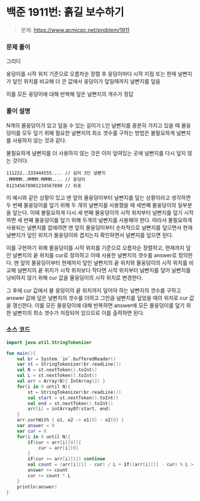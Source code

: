 # 백준 1911번: 흙길 보수하기

> 문제: https://www.acmicpc.net/problem/1911

### 문제 풀이

그리디

웅덩이를 시작 위치 기준으로 오름차순 정렬 후 웅덩이마다 시작 지점 또는 현재 널빤지가 덮인 위치를 비교해 더 큰 값에서 웅덩이가 덮일때까지 널빤지를 덮음

이를 모든 웅덩이에 대해 반복해 덮은 널빤지의 개수가 정답

### 풀이 설명

N개의 물웅덩이가 있고 덮을 수 있는 길이가 L인 널빤지를 충분히 가지고 있을 때 물웅덩이를 모두 덮기 위해 필요한 널빤지의 최소 갯수를 구하는 방법은 불필요하게 널빤지를 사용하지 않는 것과 같다.

불필요하게 널빤지를 더 사용하지 않는 것은 이미 덮여있는 곳에 널빤지를 다시 덮지 않는 것이다.

```
111222..333444555.... // 길이 3인 널빤지
.MMMMM..MMMM.MMMM.... // 웅덩이
012345678901234567890 // 좌표
```

이 예시와 같은 상황이 있고 맨 앞의 물웅덩이부터 널빤지를 덮는 상황이라고 생각하면 두 번째 물웅덩이를 덮기 위해 두 개의 널빤지를 사용했을 때 세번째 물웅덩이의 일부분을 덮는다. 이때 불필요하게 다시 세 번째 물웅덩이의 시작 위치부터 널빤지를 덮기 시작하면 세 번째 물웅덩이를 덮기 위해 두개의 널빤지를 사용해야 한다. 따라서 불필요하게 사용되는 널빤지를 없애려면 맨 앞의 물웅덩이부터 순차적으로 널빤지를 덮으면서 현재 널빤지가 덮인 위치가 물웅덩이와 겹치는지 확인하면서 널빤지를 덮으면 된다.

이를 구현하기 위해 물웅덩이를 시작 위치를 기준으로 오름차순 정렬하고, 현재까지 덮인 널빤지의 끝 위치를 cur로 정의하고 이때 사용한 널빤지의 갯수를 answer로 정의한다. 맨 앞의 물웅덩이부터 현재까지 덮인 널빤지의 끝 위치와 물웅덩이의 시작 위치를 비교해 널빤지의 끝 위치가 시작 위치보다 작다면 시작 위치부터 널빤지를 덮어 널빤지를 낭비하지 않기 위해 cur 값을 물웅덩이의 시작 위치로 변경한다.

그 후에 cur 값에서 물 웅덩이의 끝 위치까지 덮어야 하는 널빤지의 갯수를 구하고 answer 값에 덮은 널빤지의 갯수를 더하고 그만큼 널빤지를 덮었을 때의 위치로 cur 값을 갱신한다. 이를 모든 물웅덩이에 대해 반복하면 answer에 모든 물웅덩이를 덮기 위한 널빤지의 최소 갯수가 저장되어 있으므로 이를 출력하면 된다.

### 소스 코드
```kotlin
import java.util.StringTokenizer

fun main(){
    val br = System.`in`.bufferedReader()
    var st = StringTokenizer(br.readLine())
    val N = st.nextToken().toInt()
    val L = st.nextToken().toInt()
    val arr = Array(N){ IntArray(2) }
    for(i in 0 until N){
        st = StringTokenizer(br.readLine())
        val start = st.nextToken().toInt()
        val end = st.nextToken().toInt()
        arr[i] = intArrayOf(start, end)
    }
    arr.sortWith { o1, o2 -> o1[0] - o2[0] }
    var answer = 0
    var cur = 0
    for(i in 0 until N){
        if(cur < arr[i][0]){
            cur = arr[i][0]
        }
        if(cur >= arr[i][1]) continue
        val count = (arr[i][1] - cur) / L + if((arr[i][1] - cur) % L > 0) 1 else 0
        answer += count
        cur += count * L
    }
    println(answer)
}
```